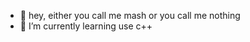 - 👋 hey, either you call me mash or you call me nothing
- 🌱 I’m currently learning use c++

<!---
nothingavdkdj/nothingavdkdj is a ✨ special ✨ repository because its `README.md` (this file) appears on your GitHub profile.
You can click the Preview link to take a look at your changes.
--->
